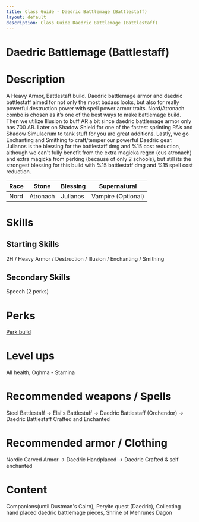 ```yaml
---
title: Class Guide - Daedric Battlemage (Battlestaff)
layout: default
description: Class Guide Daedric Battlemage (Battlestaff)
---
```


# Daedric Battlemage (Battlestaff)

# Description

A Heavy Armor, Battlestaff build. Daedric battlemage armor and daedric battlestaff aimed for not only the most badass looks, but also for really powerful destruction power with spell power armor traits. Nord/Atronach combo is chosen as it’s one of the best ways to make battlemage build. Then we utilize Illusion to buff AR a bit since daedric battlemage armor only has 700 AR. Later on Shadow Shield for one of the fastest sprinting PA’s and Shadow Simulacrum to tank stuff for you are great additions. Lastly, we go Enchanting and Smithing to craft/temper our powerful Daedric gear. Julianos is the blessing for the battlestaff dmg and %15 cost reduction, although we can't fully benefit from the extra magicka regen (cus atronach) and extra magicka from perking (because of only 2 schools), but still its the strongest blessing for this build with %15 battlestaff dmg and %15 spell cost reduction.


Race | Stone | Blessing | Supernatural
|--|--|--|--|
Nord | Atronach | Julianos | Vampire (Optional)


# Skills

## Starting Skills

2H / Heavy Armor / Destruction / Illusion / Enchanting / Smithing 

## Secondary Skills

Speech (2 perks) 

# Perks

[Perk build](https://banananaut.github.io/NannerPlanner/?p=1&b=AgEAAAEoJwAABQUKBUtkCmRGBQUKBQVkBQVLMAYCBwAAAAAAAADgBYv4A-72AAAAAAAAAABA8AAFFA_E)

# Level ups

All health,  Oghma - Stamina

# Recommended weapons / Spells

Steel Battlestaff -> Elsi's Battlestaff -> Daedric Battlestaff (Orchendor) -> Daedric Battlestaff Crafted and Enchanted

# Recommended armor / Clothing

Nordic Carved Armor -> Daedric Handplaced -> Daedric Crafted & self enchanted 

# Content 

Companions(until Dustman's Cairn), Peryite quest (Daedric), Collecting hand placed daedric battlemage pieces, Shrine of Mehrunes Dagon
